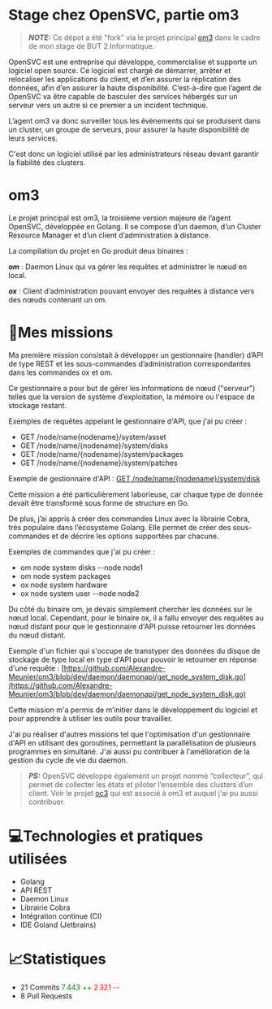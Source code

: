 # Stage chez OpenSVC, partie om3

> **_NOTE:_** Ce dépot a été "fork" via le projet principal [om3](https://github.com/opensvc/om3) dans le cadre de mon stage de BUT 2 Informatique. 


OpenSVC est une entreprise qui développe, commercialise et supporte un logiciel open source. Ce logiciel est chargé de démarrer, arrêter et relocaliser les applications du client, et d’en assurer la réplication des données, afin d’en assurer la haute disponibilité. 
C’est-à-dire que l’agent de OpenSVC va être capable de basculer des services hébergés sur un serveur vers un autre si ce premier a un incident technique. 

L’agent om3 va donc surveiller tous les évènements qui se produisent dans un cluster, un groupe de serveurs, pour assurer la haute disponibilité de leurs services.

C'est donc un logiciel utilisé par les administrateurs réseau devant garantir la fiabilité des clusters.

om3
===
Le projet principal est om3, la troisième version majeure de l’agent OpenSVC, développée en Golang. Il se compose d’un daemon, d’un Cluster Resource Manager et d’un client d’administration à distance.

La compilation du projet en Go produit deux binaires :

_**om**_ : 
Daemon Linux qui va gérer les requêtes et administrer le nœud en local.

_**ox**_ : 
Client d’administration pouvant envoyer des requêtes à distance vers des nœuds contenant un om.


🎯Mes missions
============

Ma première mission consistait à développer un gestionnaire (handler) d’API de type REST et les sous-commandes d’administration correspondantes dans les commandes ox et om.

Ce gestionnaire a pour but de gérer les informations de nœud ("serveur") telles que la version de système d’exploitation, la mémoire ou l'espace de stockage restant.

Exemples de requêtes appelant le gestionnaire d'API, que j'ai pu créer :

- GET /node/name{nodename}/system/asset
- GET /node/name/{nodename}/system/disks
- GET /node/name/{nodename}/system/packages
- GET /node/name/{nodename}/system/patches

Exemple de gestionnaire d'API :
[GET /node/name/{nodename}/system/disk](https://github.com/Alexandre-Meunier/om3/blob/31e6cbe079a2fd9f9f0d59e2ba1d575bb745c012/daemon/api/api.yaml#L1736)

Cette mission a été particulièrement laborieuse, car chaque type de donnée devait être transformé sous forme de structure en Go.

De plus, j’ai appris à créer des commandes Linux avec la librairie Cobra, très populaire dans l’écosystème Golang. Elle permet de créer des sous-commandes et de décrire les options supportées par chacune.

Exemples de commandes que j'ai pu créer :

- om node system disks --node node1
- om node system packages
- ox node system hardware
- ox node system user --node node2

Du côté du binaire om, je devais simplement chercher les données sur le nœud local. Cependant, pour le binaire ox, il a fallu envoyer des requêtes au nœud distant pour que le gestionnaire d'API puisse retourner les données du nœud distant.

Exemple d'un fichier qui s'occupe de transtyper des données du disque de stockage de type local en type d'API pour pouvoir le retourner en réponse d'une requête :
[https://github.com/Alexandre-Meunier/om3/blob/dev/daemon/daemonapi/get_node_system_disk.go](https://github.com/Alexandre-Meunier/om3/blob/dev/daemon/daemonapi/get_node_system_disk.go)

Cette mission m'a permis de m’initier dans le développement du logiciel et pour apprendre à utiliser les outils pour travailler.

J'ai pu réaliser d'autres missions tel que l'optimisation d'un gestionnaire d'API en utilisant des goroutines, permettant la parallélisation de plusieurs programmes en simultané.
J'ai aussi pu contribuer à l'amélioration de la gestion du cycle de vie du daemon.

> **_PS:_** OpenSVC développe également un projet nommé “collecteur”, qui permet de collecter les états et piloter l’ensemble des clusters d’un client.
Voir le projet [oc3](https://github.com/Alexandre-Meunier/oc3) qui est associé à om3 et auquel j'ai pu aussi contribuer.

💻Technologies et pratiques utilisées
======================

- Golang
- API REST
- Daemon Linux
- Librairie Cobra
- Intégration continue (CI)
- IDE Goland (Jetbrains)


📈Statistiques
============

- 21 Commits <span style="color: green;">7 443 ++</span> <span style="color: red;">2 321 --</span>
- 8 Pull Requests

